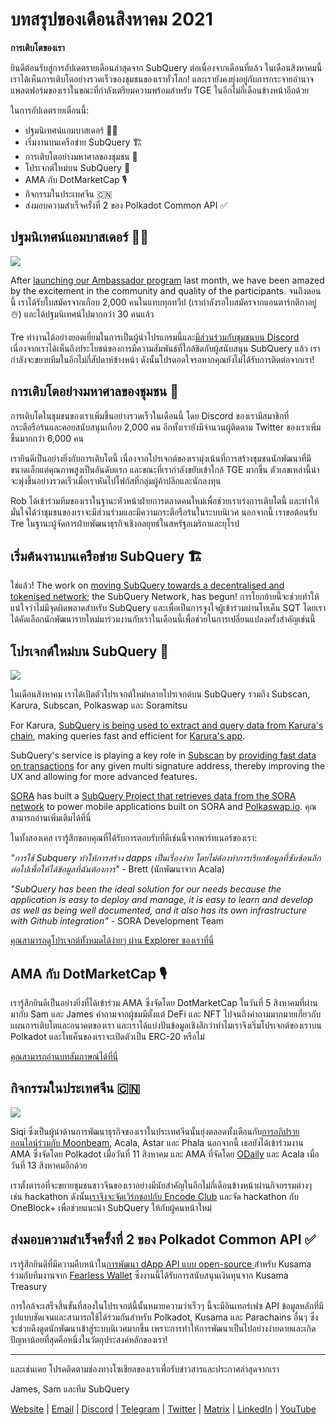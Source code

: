 # บทสรุปของเดือนสิงหาคม 2021

**การเติบโตของเรา**

ยินดีต้อนรับสู่การอัปเดตรายเดือนล่าสุดจาก SubQuery ต่อเนื่องจากเดือนที่แล้ว ในเดือนสิงหาคมนี้เราได้เห็นการเติบโตอย่างรวดเร็วของชุมชนของเราทั่วโลก! และเรายังคงยุ่งอยู่กับการกระจายอำนาจแพลตฟอร์มของเราในขณะที่กำลังเตรียมความพร้อมสำหรับ TGE ในอีกไม่กี่เดือนข้างหน้าอีกด้วย

ในการอัปเดตรายเดือนนี้:

- ปฐมนิเทศน์แอมบาสเดอร์ 👩‍💼
- เริ่มงานบนเครือข่าย SubQuery 🏗
- การเติบโตอย่างมหาศาลของชุมชน 🚀
- โปรเจกต์ใหม่บน SubQuery 🤝
- AMA กับ DotMarketCap 🎙
- กิจกรรมในประเทศจีน 🇨🇳
- ส่งมอบความสำเร็จครั้งที่ 2 ของ Polkadot Common API ✅

## ปฐมนิเทศน์แอมบาสเดอร์ 👩‍💼

![](https://miro.medium.com/max/1400/0*_nOcsPjhQxta_FPH)

After [launching our Ambassador program](../blogs/20210713-Introducing-the-SubQuery-Ambassador-Program.md) last month, we have been amazed by the excitement in the community and quality of the participants. จนถึงตอนนี้ เราได้รับใบสมัครจากเกือบ 2,000 คนในแทบทุกทวีป (เรากำลังรอใบสมัครจากแอนตาร์กติกาอยู่ ☃️) และได้ปฐมนิเทศน์ไปมากกว่า 30 คนแล้ว

Tre ทำงานได้อย่างยอดเยี่ยมในการเป็นผู้นำโปรแกรมนี้และ[มีส่วนร่วมกับชุมชนบน Discord](https://discord.com/invite/78zg8aBSMG) เนื่องจากเราได้เห็นถึงประโยชน์ของการมีความสัมพันธ์ที่ใกล้ชิดกับผู้สนับสนุน SubQuery แล้ว เรากำลังจะขยายทีมในอีกไม่กี่สัปดาห์ข้างหน้า ดังนั้นโปรดอดใจรอหากคุณยังไม่ได้รับการติดต่อจากเรา!

## การเติบโตอย่างมหาศาลของชุมชน 🚀

การเติบโตในชุมชนของเราเพิ่มขึ้นอย่างรวดเร็วในเดือนนี้ โดย Discord ของเรามีสมาชิกที่กระตือรือร้นและคอยสนับสนุนเกือบ 2,000 คน อีกทั้งเรายังมีจำนวนผู้ติดตาม Twitter ของเราเพิ่มขึ้นมากกว่า 6,000 คน

เรายินดีเป็นอย่างยิ่งกับการเติบโตนี้ เนื่องจากโปรเจกต์ของเรามุ่งเน้นที่การสร้างชุมชนนักพัฒนาที่มีขนาดเล็กแต่คุณภาพสูงเป็นอันดับแรก และขณะที่เรากำลังขยับเข้าใกล้ TGE มากขึ้น ตัวเลขเหล่านี้น่าจะพุ่งขึ้นอย่างรวดเร็วเมื่อเราหันไปโฟกัสที่กลุ่มผู้ค้าปลีกและนักลงทุน

Rob ได้เข้าร่วมทีมของเราในฐานะหัวหน้าฝ่ายการตลาดคนใหม่เพื่อช่วยเราเร่งการเติบโตนี้ และทำให้มั่นใจได้ว่าชุมชนของเราจะมีส่วนร่วมและมีความกระตือรือร้นในระบบนิเวศ นอกจากนี้ เราขอต้อนรับ Tre ในฐานะผู้จัดการฝ่ายพัฒนาธุรกิจเชิงกลยุทธ์ในสหรัฐอเมริกาและยุโรป

## เริ่มต้นงานบนเครือข่าย SubQuery 🏗

ใช่แล้ว! The work on [moving SubQuery towards a decentralised and tokenised network](../blogs/20210614-Introducing-SubQuery-Network-The-Next-Big-Step-Towards-our-Decentralised-Future.md); the SubQuery Network, has begun! การโยกย้ายนี้จะช่วยทำให้แน่ใจว่าไม่มีจุดผิดพลาดสำหรับ SubQuery และเพื่อเป็นการจูงใจผู้เข้าร่วมผ่านโทเค็น SQT โดยเราได้คัดเลือกนักพัฒนารายใหม่มาร่วมงานกับเราในเดือนนี้เพื่อช่วยในการเปลี่ยนแปลงครั้งสำคัญเช่นนี้

## โปรเจกต์ใหม่บน SubQuery 🤝

![](https://miro.medium.com/max/4800/1*yUruZPSKP_0BA6mA72P8xg.gif)

ในเดือนสิงหาคม เราได้เปิดตัวโปรเจกต์ใหม่หลายโปรเจกต์บน SubQuery รวมถึง Subscan, Karura, Subscan, Polkaswap และ Soramitsu

For Karura, [SubQuery is being used to extract and query data from Karura's chain](../customer_announcements/20210819-Karura-Integrates-with-SubQuery-to-Aggregate-and-Serve-DeFi-Data-to-Kusama-Builders.md), making queries fast and efficient for [Karura's app](https://apps.karura.network/).

SubQuery's service is playing a key role in [Subscan](https://www.subscan.io/) by [providing fast data on transactions](../customer_announcements/20210901-Subscans-Multi-Signature-Tool.md) for any given multi signature address, thereby improving the UX and allowing for more advanced features.

[SORA](https://sora.org/) has built a [SubQuery Project that retrieves data from the SORA network](../customer_announcements/20210825-SORA-Integrates-SubQuery-to-Provide-Data-to-the-SORA-Network.md) to power mobile applications built on SORA and [Polkaswap.io](http://polkaswap.io/). คุณสามารถอ่านเพิ่มเติมได้ที่นี่

ในทั้งสองเคส เรารู้สึกขอบคุณที่ได้รับการตอบรับที่ดีเช่นนี้จากพาร์ทเนอร์ของเรา:

*"การใช้ Subquery ทำให้การสร้าง dapps เป็นเรื่องง่าย โดยไม่ต้องทำการเรียกข้อมูลที่ซับซ้อนอีกต่อไปเพื่อให้ได้ข้อมูลที่ฉันต้องการ"* - Brett (นักพัฒนาจาก Acala)

_"SubQuery has been the ideal solution for our needs because the application is easy to deploy and manage, it is easy to learn and develop as well as being well documented, and it also has its own infrastructure with Github integration"_ - SORA Development Team

[คุณสามารถดูโปรเจกต์ทั้งหมดได้ง่ายๆ ผ่าน Explorer ของเราที่นี่](https://explorer.subquery.network/)

## AMA กับ DotMarketCap 🎙

เรารู้สึกยินดีเป็นอย่างยิ่งที่ได้เข้าร่วม AMA ซึ่งจัดโดย DotMarketCap ในวันที่ 5 สิงหาคมที่ผ่านมากับ Sam และ James คำถามจากผู้ชมมีตั้งแต่ DeFi และ NFT ไปจนถึงคำถามมากมายเกี่ยวกับแผนการเติบโตและอนาคตของเรา และเราได้แบ่งปันข้อมูลเชิงลึกว่าทำไมเราจึงเริ่มโปรเจกต์ของเราบน Polkadot และโทเค็นของเราจะเปิดตัวเป็น ERC-20 หรือไม่

[คุณสามารถอ่านบทสัมภาษณ์ได้ที่นี่](https://dotmarketcap.com/blog-detail/288/ama30-recap-polkawarriors-x-subquery)

## กิจกรรมในประเทศจีน 🇨🇳

![](https://miro.medium.com/max/1400/0*A5oqsryFRbGX0MDx)

Siqi ซึ่งเป็นผู้นำด้านการพัฒนาธุรกิจของเราในประเทศจีนนั้นยุ่งตลอดทั้งเดือนกับ[การอภิปรายออนไลน์ร่วมกับ Moonbeam](https://twitter.com/SubQueryNetwork/status/1425293137103122432/photo/1), Acala, Astar และ Phala นอกจากนี้ เธอยังได้เข้าร่วมงาน AMA ซึ่งจัดโดย Polkadot เมื่อวันที่ 11 สิงหาคม และ AMA ที่จัดโดย [ODaily](http://www.odaily.com/) และ Acala เมื่อวันที่ 13 สิงหาคมอีกด้วย

เราตั้งตารอที่จะขยายชุมชนชาวจีนของเราอย่างมีนัยสำคัญในอีกไม่กี่เดือนข้างหน้าผ่านกิจกรรมต่างๆ เช่น hackathon ดังนั้น[เราจึงจะจัดเวิร์กชอปกับ Encode Club](https://www.eventbrite.co.uk/e/polkadot-hackathon-subquery-workshop-tickets-167321106935?aff=ebdsoporgprofile) และจัด hackathon กับ OneBlock+ เพื่อช่วยแนะนำ SubQuery ให้กับผู้คนหน้าใหม่

## ส่งมอบความสำเร็จครั้งที่ 2 ของ Polkadot Common API ✅

เรารู้สึกยินดีที่มีความคืบหน้าใน[การพัฒนา dApp API แบบ open-source ](https://docs.google.com/document/d/13L8HBwB6VB-n2g274FFFJKORYPJsq744C6H8iEDQ0-0/edit)สำหรับ Kusama ร่วมกับทีมงานจาก [Fearless Wallet](https://fearlesswallet.io/) ซึ่งงานนี้ได้รับการสนับสนุนเงินทุนจาก Kusama Treasury

การใกล้จะเสร็จสิ้นขั้นที่สองในโปรเจกต์นี้นั้นหมายความว่าเร็วๆ นี้จะมีอินเทอร์เฟซ API ข้อมูลหลักที่มีรูปแบบชัดเจนและสามารถใช้ได้ร่วมกันสำหรับ Polkadot, Kusama และ Parachains อื่นๆ ซึ่งจะช่วยดึงดูดนักพัฒนาเข้าสู่ระบบนิเวศมากขึ้น เพราะการทำให้การพัฒนาเป็นไปอย่างง่ายดายและเกิดปัญหาน้อยที่สุดคือหนึ่งในวัตถุประสงค์หลักของเรา!

---

และเช่นเคย โปรดติดตามช่องทางโซเชียลของเราเพื่อรับข่าวสารและประกาศล่าสุดจากเรา

James, Sam และทีม SubQuery

[Website](https://subquery.network/) | [Email](mailto:hello@subquery.network) | [Discord](https://discord.com/invite/78zg8aBSMG) | [Telegram](https://t.me/subquerynetwork) | [Twitter](https://twitter.com/subquerynetwork) | [Matrix](https://matrix.to/#/#subquery:matrix.org) | [LinkedIn](https://www.linkedin.com/company/subquery) | [YouTube](https://www.youtube.com/channel/UCi1a6NUUjegcLHDFLr7CqLw)
